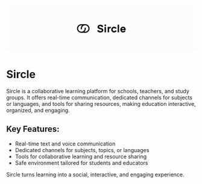 ![logo(Sircle)](./sircle_logo.png)

# Sircle
Sircle is a collaborative learning platform for schools, teachers, and study groups. It offers real-time communication, dedicated channels for subjects or languages, and tools for sharing resources, making education interactive, organized, and engaging.

## Key Features:

* Real-time text and voice communication
* Dedicated channels for subjects, topics, or languages
* Tools for collaborative learning and resource sharing
* Safe environment tailored for students and educators

Sircle turns learning into a social, interactive, and engaging experience.
